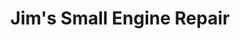 ---
title: "Jim's Small Engine Repair"
url: /stewartville/jims-small-engine-repair/
shop: Autowerkstatt
---